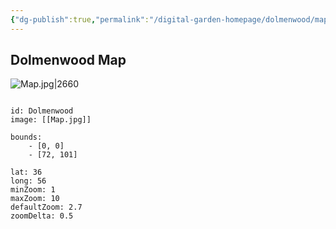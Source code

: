 ```yaml
---
{"dg-publish":true,"permalink":"/digital-garden-homepage/dolmenwood/maps/dolmenwood-map/"}
---
```


## Dolmenwood Map

![Map.jpg|2660](/img/user/Digital%20Garden%20Homepage/Dolmenwood/Images-PDFs/Map.jpg)

```leaflet

id: Dolmenwood
image: [[Map.jpg]]

bounds:
    - [0, 0]
    - [72, 101]

lat: 36
long: 56
minZoom: 1
maxZoom: 10
defaultZoom: 2.7
zoomDelta: 0.5

```



